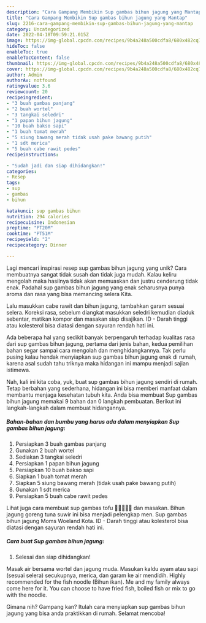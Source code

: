 ```yaml
---
description: "Cara Gampang Membikin Sup gambas bihun jagung yang Mantap"
title: "Cara Gampang Membikin Sup gambas bihun jagung yang Mantap"
slug: 2216-cara-gampang-membikin-sup-gambas-bihun-jagung-yang-mantap
category: Uncategorized
date: 2022-04-18T09:59:21.015Z
image: https://img-global.cpcdn.com/recipes/9b4a248a500cdfa8/680x482cq70/sup-gambas-bihun-jagung-foto-resep-utama.jpg
hideToc: false
enableToc: true
enableTocContent: false
thumbnail: https://img-global.cpcdn.com/recipes/9b4a248a500cdfa8/680x482cq70/sup-gambas-bihun-jagung-foto-resep-utama.jpg
cover: https://img-global.cpcdn.com/recipes/9b4a248a500cdfa8/680x482cq70/sup-gambas-bihun-jagung-foto-resep-utama.jpg
author: Admin
authorAv: notfound
ratingvalue: 3.6
reviewcount: 20
recipeingredient:
- "3 buah gambas panjang"
- "2 buah wortel"
- "3 tangkai seledri"
- "1 papan bihun jagung"
- "10 buah bakso sapi"
- "1 buah tomat merah"
- "5 siung bawang merah tidak usah pake bawang putih"
- "1 sdt merica"
- "5 buah cabe rawit pedes"
recipeinstructions:

- "Sudah jadi dan siap dihidangkan!"
categories:
- Resep
tags:
- sup
- gambas
- bihun

katakunci: sup gambas bihun 
nutrition: 294 calories
recipecuisine: Indonesian
preptime: "PT20M"
cooktime: "PT51M"
recipeyield: "2"
recipecategory: Dinner

---
```





Lagi mencari inspirasi resep sup gambas bihun jagung yang unik? Cara membuatnya sangat tidak susah dan tidak juga mudah. Kalau keliru mengolah maka hasilnya tidak akan memuaskan dan justru cenderung tidak enak. Padahal sup gambas bihun jagung yang enak seharusnya punya aroma dan rasa yang bisa memancing selera Kita.





Lalu masukkan cabe rawit dan bihun jagung, tambahkan garam sesuai selera. Koreksi rasa, sebelum diangkat masukkan seledri kemudian diaduk sebentar, matikan kompor dan masakan siap disajikan. ID - Darah tinggi atau kolesterol bisa diatasi dengan sayuran rendah hati ini.

Ada beberapa hal yang sedikit banyak berpengaruh terhadap kualitas rasa dari sup gambas bihun jagung, pertama dari jenis bahan, kedua pemilihan bahan segar sampai cara mengolah dan menghidangkannya. Tak perlu pusing kalau hendak menyiapkan sup gambas bihun jagung enak di rumah, karena asal sudah tahu triknya maka hidangan ini mampu menjadi sajian istimewa.






Nah, kali ini kita coba, yuk, buat sup gambas bihun jagung sendiri di rumah. Tetap berbahan yang sederhana, hidangan ini bisa memberi manfaat dalam membantu menjaga kesehatan tubuh kita. Anda bisa membuat Sup gambas bihun jagung memakai 9 bahan dan 0 langkah pembuatan. Berikut ini langkah-langkah dalam membuat hidangannya.

<!--inarticleads1-->

##### Bahan-bahan dan bumbu yang harus ada dalam menyiapkan Sup gambas bihun jagung:

1. Persiapkan 3 buah gambas panjang
1. Gunakan 2 buah wortel
1. Sediakan 3 tangkai seledri
1. Persiapkan 1 papan bihun jagung
1. Persiapkan 10 buah bakso sapi
1. Siapkan 1 buah tomat merah
1. Siapkan 5 siung bawang merah (tidak usah pake bawang putih)
1. Gunakan 1 sdt merica
1. Persiapkan 5 buah cabe rawit pedes


Lihat juga cara membuat sup gambas tofu 🦐🦐🦐🦐🦐 dan masakan. Bihun jagung goreng tuna suwir ini bisa menjadi pelengkap men. Sup gambas bihun jagung Moms Woeland Kota. ID - Darah tinggi atau kolesterol bisa diatasi dengan sayuran rendah hati ini. 

<!--inarticleads2-->

##### Cara buat Sup gambas bihun jagung:


1. Selesai dan siap dihidangkan!

Masak air bersama wortel dan jagung muda. Masukan kaldu ayam atau sapi (sesuai selera) secukupnya, merica, dan garam ke air mendidih. Highly recommended for the fish noodle (Bihun ikan). Me and my family always come here for it. You can choose to have fried fish, boiled fish or mix to go with the noodle. 

Gimana nih? Gampang kan? Itulah cara menyiapkan sup gambas bihun jagung yang bisa anda praktikkan di rumah. Selamat mencoba!
